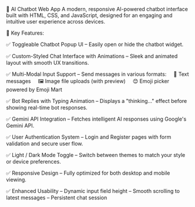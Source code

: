 🤖 AI Chatbot Web App
A modern, responsive AI-powered chatbot interface built with HTML, CSS, and JavaScript, designed for an engaging and intuitive user experience across devices.

🌟 Key Features:

✅ Toggleable Chatbot Popup UI
– Easily open or hide the chatbot widget.

✅ Custom-Styled Chat Interface with Animations
– Sleek and animated layout with smooth UX transitions.

✅ Multi-Modal Input Support
– Send messages in various formats:
    📝 Text messages
    🖼️ Image file uploads (with preview)
    😊 Emoji picker powered by Emoji Mart

✅ Bot Replies with Typing Animation
– Displays a "thinking..." effect before showing real-time bot responses.

✅ Gemini API Integration
– Fetches intelligent AI responses using Google's Gemini API.

✅ User Authentication System
– Login and Register pages with form validation and secure user flow.

✅ Light / Dark Mode Toggle
– Switch between themes to match your style or device preferences.

✅ Responsive Design
– Fully optimized for both desktop and mobile viewing.

✅ Enhanced Usability
– Dynamic input field height
– Smooth scrolling to latest messages
– Persistent chat session

